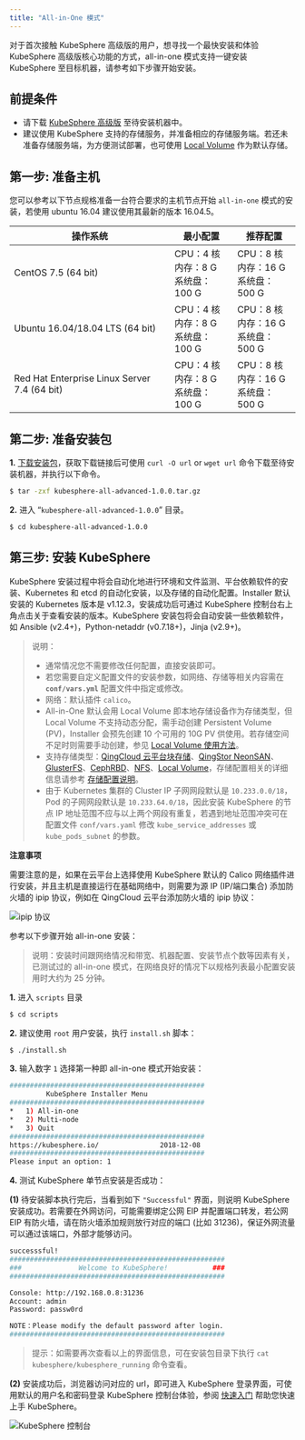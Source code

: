```yaml
---
title: "All-in-One 模式"
---
```

对于首次接触 KubeSphere 高级版的用户，想寻找一个最快安装和体验 KubeSphere 高级版核心功能的方式，all-in-one 模式支持一键安装 KubeSphere 至目标机器，请参考如下步骤开始安装。

## 前提条件

- 请下载 [KubeSphere 高级版](https://kubesphere.io/download) 至待安装机器中。
- 建议使用 KubeSphere 支持的存储服务，并准备相应的存储服务端。若还未准备存储服务端，为方便测试部署，也可使用 [Local Volume](https://kubernetes.io/docs/concepts/storage/volumes/#local) 作为默认存储。

## 第一步: 准备主机

您可以参考以下节点规格准备一台符合要求的主机节点开始 `all-in-one` 模式的安装，若使用 ubuntu 16.04 建议使用其最新的版本 16.04.5。

| 操作系统 | 最小配置 | 推荐配置 |
| --- | --- | --- | 
| CentOS 7.5 (64 bit) | CPU：4 核 <br/> 内存：8 G <br/> 系统盘：100 G | CPU：8 核 <br/> 内存：16 G <br/> 系统盘：500 G |
| Ubuntu 16.04/18.04 LTS (64 bit) | CPU：4 核 <br/> 内存：8 G <br/> 系统盘：100 G | CPU：8 核 <br/> 内存：16 G <br/> 系统盘：500 G |
|Red Hat Enterprise Linux Server 7.4 (64 bit) | CPU：4 核 <br/> 内存：8 G <br/> 系统盘：100 G | CPU：8 核 <br/> 内存：16 G <br/> 系统盘：500 G |

## 第二步: 准备安装包

**1.** [下载安装包](https://kubesphere.io/download)，获取下载链接后可使用 `curl -O url` or `wget url` 命令下载至待安装机器，并执行以下命令。

```bash
$ tar -zxf kubesphere-all-advanced-1.0.0.tar.gz
```

**2.** 进入 “`kubesphere-all-advanced-1.0.0`” 目录。

```bash
$ cd kubesphere-all-advanced-1.0.0
```

## 第三步: 安装 KubeSphere

KubeSphere 安装过程中将会自动化地进行环境和文件监测、平台依赖软件的安装、Kubernetes 和 etcd 的自动化安装，以及存储的自动化配置。Installer 默认安装的 Kubernetes 版本是 v1.12.3，安装成功后可通过 KubeSphere 控制台右上角点击关于查看安装的版本。KubeSphere 安装包将会自动安装一些依赖软件，如 Ansible (v2.4+)，Python-netaddr (v0.7.18+)，Jinja (v2.9+)。

> 说明：
> - 通常情况您不需要修改任何配置，直接安装即可。
> - 若您需要自定义配置文件的安装参数，如网络、存储等相关内容需在 **`conf/vars.yml`** 配置文件中指定或修改。
> - 网络：默认插件 `calico`。
> - All-in-One 默认会用 Local Volume 即本地存储设备作为存储类型，但 Local Volume 不支持动态分配，需手动创建 Persistent Volume (PV)，Installer 会预先创建 10 个可用的 10G PV 供使用。若存储空间不足时则需要手动创建，参见 [Local Volume 使用方法](../../storage/local-volume)。
> - 支持存储类型：[QingCloud 云平台块存储](https://docs.qingcloud.com/product/storage/volume/)、[QingStor NeonSAN](https://docs.qingcloud.com/product/storage/volume/super_high_performance_shared_volume/)、[GlusterFS](https://www.gluster.org/)、[CephRBD](https://ceph.com/)、[NFS](https://kubernetes.io/docs/concepts/storage/volumes/#nfs)、[Local Volume](https://kubernetes.io/docs/concepts/storage/volumes/#local)，存储配置相关的详细信息请参考 [存储配置说明](../storage-configuration)。
> - 由于 Kubernetes 集群的 Cluster IP 子网网段默认是 `10.233.0.0/18`，Pod 的子网网段默认是 `10.233.64.0/18`，因此安装 KubeSphere 的节点 IP 地址范围不应与以上两个网段有重复，若遇到地址范围冲突可在配置文件 `conf/vars.yaml` 修改 `kube_service_addresses` 或 `kube_pods_subnet` 的参数。

**注意事项**

需要注意的是，如果在云平台上选择使用 KubeSphere 默认的 Calico 网络插件进行安装，并且主机是直接运行在基础网络中，则需要为源 IP (IP/端口集合) 添加防火墙的 ipip 协议，例如在 QingCloud 云平台添加防火墙的 ipip 协议：

![ipip 协议](/ipip-protocol.png)

参考以下步骤开始 all-in-one 安装：

> 说明：安装时间跟网络情况和带宽、机器配置、安装节点个数等因素有关，已测试过的 all-in-one 模式，在网络良好的情况下以规格列表最小配置安装用时大约为 25 分钟。

**1.** 进入 `scripts` 目录

```bash
$ cd scripts
```

**2.** 建议使用 `root` 用户安装，执行 `install.sh` 脚本：

```bash
$ ./install.sh
```

**3.** 输入数字 `1` 选择第一种即 all-in-one 模式开始安装：

```bash
################################################
         KubeSphere Installer Menu
################################################
*   1) All-in-one
*   2) Multi-node
*   3) Quit
################################################
https://kubesphere.io/               2018-12-08
################################################
Please input an option: 1

```

**4.** 测试 KubeSphere 单节点安装是否成功：

**(1)** 待安装脚本执行完后，当看到如下 `"Successful"` 界面，则说明 KubeSphere 安装成功。若需要在外网访问，可能需要绑定公网 EIP 并配置端口转发，若公网 EIP 有防火墙，请在防火墙添加规则放行对应的端口 (比如 31236)，保证外网流量可以通过该端口，外部才能够访问。

```bash
successsful!
#####################################################
###              Welcome to KubeSphere!           ###
#####################################################

Console: http://192.168.0.8:31236
Account: admin
Password: passw0rd

NOTE：Please modify the default password after login.
#####################################################
```
> 提示：如需要再次查看以上的界面信息，可在安装包目录下执行 `cat kubesphere/kubesphere_running` 命令查看。

**(2)** 安装成功后，浏览器访问对应的 url，即可进入 KubeSphere 登录界面，可使用默认的用户名和密码登录 KubeSphere 控制台体验，参阅 [快速入门](../../quick-start/quick-start-guide) 帮助您快速上手 KubeSphere。

![KubeSphere 控制台](/kubesphere-console.png)

